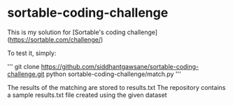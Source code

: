 # sortable-coding-challenge

This is my solution for [Sortable's coding challenge] (https://sortable.com/challenge/)

To test it, simply:

'''
git clone https://github.com/siddhantgawsane/sortable-coding-challenge.git
python sortable-coding-challenge/match.py
'''

The results of the matching are stored to results.txt
The repository contains a sample results.txt file created using the given dataset
